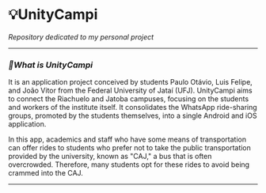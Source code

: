 # 💡UnityCampi
*Repository dedicated to my personal project*

--- 

### _📍What is UnityCampi_
It is an application project conceived by students Paulo Otávio, Luis Felipe, and João Vitor from the Federal University of Jataí (UFJ). UnityCampi aims to connect the Riachuelo and Jatoba campuses, focusing on the students and workers of the institute itself. It consolidates the WhatsApp ride-sharing groups, promoted by the students themselves, into a single Android and iOS application.

In this app, academics and staff who have some means of transportation can offer rides to students who prefer not to take the public transportation provided by the university, known as "CAJ," a bus that is often overcrowded. Therefore, many students opt for these rides to avoid being crammed into the CAJ.

--- 
